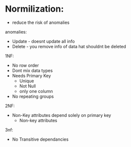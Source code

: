 # Normilization:
- reduce the risk of anomalies

anomalies:
- Update - doesnt update all info
- Delete - you remove info of data hat shouldnt be deleted 

1NF:
- No row order
- Dont mix data types
- Needs Primary Key
    - Unique
    - Not Null
    - only one column 
- No repeating groups

2NF:
- Non-Key attributes depend solely on primary key
    - Non-key attributes


3nf:
- No Transitive dependancies